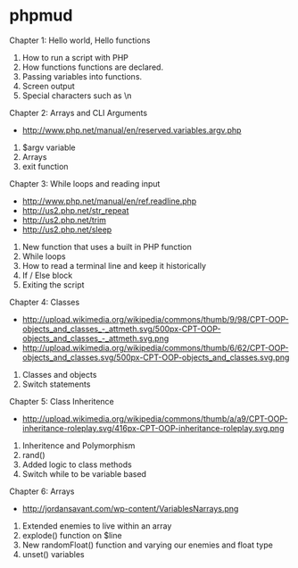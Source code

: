 phpmud
======

Chapter 1: Hello world, Hello functions
1. How to run a script with PHP
2. How functions functions are declared.
3. Passing variables into functions.
4. Screen output
5. Special characters such as \n

Chapter 2: Arrays and CLI Arguments
* http://www.php.net/manual/en/reserved.variables.argv.php
1. $argv variable
2. Arrays
3. exit function

Chapter 3: While loops and reading input
* http://www.php.net/manual/en/ref.readline.php
* http://us2.php.net/str_repeat
* http://us2.php.net/trim
* http://us2.php.net/sleep
1. New function that uses a built in PHP function
2. While loops
3. How to read a terminal line and keep it historically
4. If / Else block
5. Exiting the script

Chapter 4: Classes
* http://upload.wikimedia.org/wikipedia/commons/thumb/9/98/CPT-OOP-objects_and_classes_-_attmeth.svg/500px-CPT-OOP-objects_and_classes_-_attmeth.svg.png
* http://upload.wikimedia.org/wikipedia/commons/thumb/6/62/CPT-OOP-objects_and_classes.svg/500px-CPT-OOP-objects_and_classes.svg.png
1. Classes and objects
2. Switch statements

Chapter 5: Class Inheritence
* http://upload.wikimedia.org/wikipedia/commons/thumb/a/a9/CPT-OOP-inheritance-roleplay.svg/416px-CPT-OOP-inheritance-roleplay.svg.png
1. Inheritence and Polymorphism
2. rand()
3. Added logic to class methods
4. Switch while to be variable based

Chapter 6: Arrays
* http://jordansavant.com/wp-content/VariablesNarrays.png
1. Extended enemies to live within an array
2. explode() function on $line
3. New randomFloat() function and varying our enemies and float type
4. unset() variables
